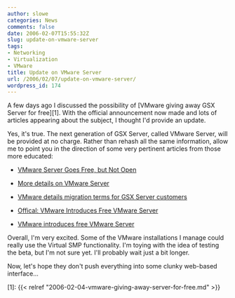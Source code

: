 ```yaml
---
author: slowe
categories: News
comments: false
date: 2006-02-07T15:55:32Z
slug: update-on-vmware-server
tags:
- Networking
- Virtualization
- VMware
title: Update on VMware Server
url: /2006/02/07/update-on-vmware-server/
wordpress_id: 174
---
```


A few days ago I discussed the possibility of [VMware giving away GSX Server for free][1]. With the official announcement now made and lots of articles appearing about the subject, I thought I'd provide an update.

Yes, it's true. The next generation of GSX Server, called VMware Server, will be provided at no charge. Rather than rehash all the same information, allow me to point you in the direction of some very pertinent articles from those more educated:

* [VMware Server Goes Free, but Not Open](http://www.eweek.com/article2/0,1759,1920441,00.asp)

* [More details on VMware Server](http://www.virtualization.info/2006/02/more-details-on-vmware-server.html)

* [VMware details migration terms for GSX Server customers](http://www.virtualization.info/2006/02/vmware-details-migration-terms-for-gsx.html)

* [Offical: VMware Introduces Free VMware Server](http://www.rtfm-ed.co.uk/?p=184)

* [VMware introduces free VMware Server](http://www.virtualization.info/2006/02/vmware-introduces-free-vmware-server.html)

Overall, I'm very excited. Some of the VMware installations I manage could really use the Virtual SMP functionality. I'm toying with the idea of testing the beta, but I'm not sure yet. I'll probably wait just a bit longer.

Now, let's hope they don't push everything into some clunky web-based interface...

[1]: {{< relref "2006-02-04-vmware-giving-away-server-for-free.md" >}}
